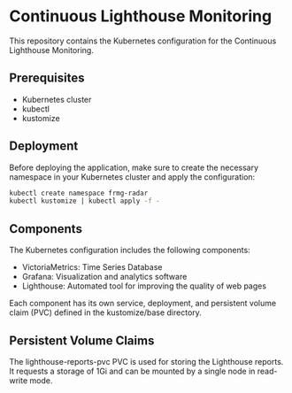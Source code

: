 # Continuous Lighthouse Monitoring

This repository contains the Kubernetes configuration for the Continuous Lighthouse Monitoring.

## Prerequisites

- Kubernetes cluster
- kubectl
- kustomize

## Deployment

Before deploying the application, make sure to create the necessary namespace in your Kubernetes cluster and apply the configuration:

```bash
kubectl create namespace frmg-radar
kubectl kustomize | kubectl apply -f -
```

## Components
The Kubernetes configuration includes the following components:

- VictoriaMetrics: Time Series Database
- Grafana: Visualization and analytics software
- Lighthouse: Automated tool for improving the quality of web pages

Each component has its own service, deployment, and persistent volume claim (PVC) defined in the kustomize/base directory.

## Persistent Volume Claims
The lighthouse-reports-pvc PVC is used for storing the Lighthouse reports. It requests a storage of 1Gi and can be mounted by a single node in read-write mode.